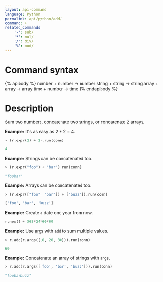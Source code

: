 ```yaml
---
layout: api-command
language: Python
permalink: api/python/add/
command: +
related_commands:
    '-': sub/
    '*': mul/
    '/': div/
    '%': mod/
---
```


# Command syntax #

{% apibody %}
number + number &rarr; number
string + string &rarr; string
array + array &rarr; array
time + number &rarr; time
{% endapibody %}

# Description #

Sum two numbers, concatenate two strings, or concatenate 2 arrays.

__Example:__ It's as easy as 2 + 2 = 4.

```py
> (r.expr(2) + 2).run(conn)

4
```


__Example:__ Strings can be concatenated too.

```py
> (r.expr("foo") + "bar").run(conn)

"foobar"
```


__Example:__ Arrays can be concatenated too.

```py
> (r.expr(["foo", "bar"]) + ["buzz"]).run(conn)

['foo', 'bar', 'buzz']
```


__Example:__ Create a date one year from now.

```py
r.now() + 365*24*60*60
```

__Example:__ Use [args](/api/python/args) with `add` to sum multiple values.

```py
> r.add(r.args([10, 20, 30])).run(conn)

60
```

__Example:__ Concatenate an array of strings with `args`.

```py
> r.add(r.args(['foo', 'bar', 'buzz'])).run(conn)

"foobarbuzz"
```
